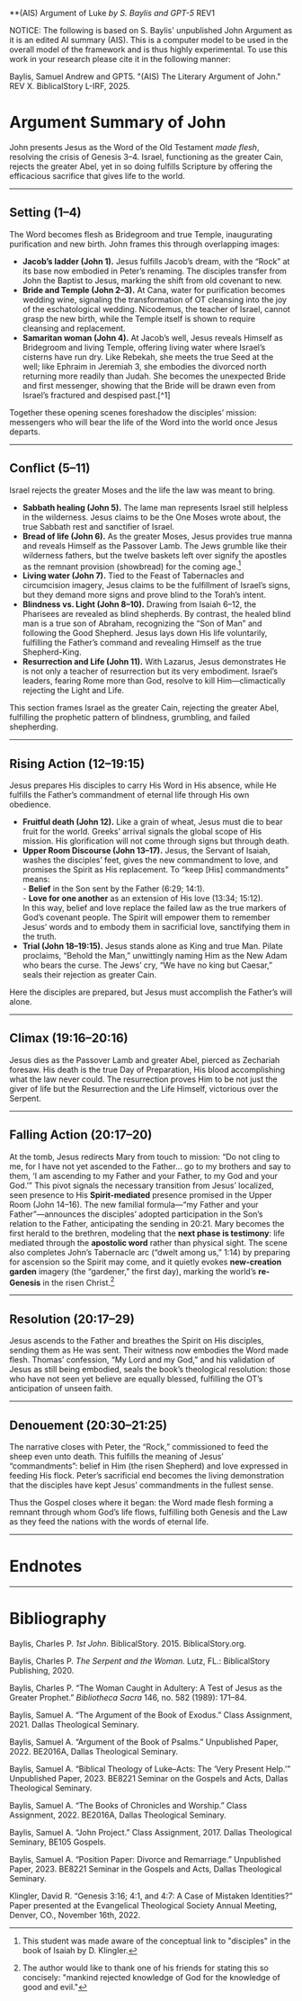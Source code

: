 **(AIS) Argument of Luke
*by S. Baylis and GPT-5*
REV1

NOTICE: The following is based on S. Baylis' unpublished John Argument as it is an edited AI summary (AIS). This is a computer model to be used in the overall model of the framework and is thus highly experimental. To use this work in your research please cite it in the following manner:

Baylis, Samuel Andrew and GPT5. "(AIS) The Literary Argument of John." REV X. BiblicalStory L-IRF, 2025.





# Argument Summary of John

John presents Jesus as the Word of the Old Testament *made flesh*, resolving the crisis of Genesis 3–4. Israel, functioning as the greater Cain, rejects the greater Abel, yet in so doing fulfills Scripture by offering the efficacious sacrifice that gives life to the world.

---

## Setting (1–4)

The Word becomes flesh as Bridegroom and true Temple, inaugurating purification and new birth. John frames this through overlapping images:  

- **Jacob’s ladder (John 1).** Jesus fulfills Jacob’s dream, with the “Rock” at its base now embodied in Peter’s renaming. The disciples transfer from John the Baptist to Jesus, marking the shift from old covenant to new.  
- **Bride and Temple (John 2–3).** At Cana, water for purification becomes wedding wine, signaling the transformation of OT cleansing into the joy of the eschatological wedding. Nicodemus, the teacher of Israel, cannot grasp the new birth, while the Temple itself is shown to require cleansing and replacement.  
- **Samaritan woman (John 4).** At Jacob’s well, Jesus reveals Himself as Bridegroom and living Temple, offering living water where Israel’s cisterns have run dry. Like Rebekah, she meets the true Seed at the well; like Ephraim in Jeremiah 3, she embodies the divorced north returning more readily than Judah. She becomes the unexpected Bride and first messenger, showing that the Bride will be drawn even from Israel’s fractured and despised past.[^1]  

Together these opening scenes foreshadow the disciples’ mission: messengers who will bear the life of the Word into the world once Jesus departs.

---

## Conflict (5–11)

Israel rejects the greater Moses and the life the law was meant to bring.  

- **Sabbath healing (John 5).** The lame man represents Israel still helpless in the wilderness. Jesus claims to be the One Moses wrote about, the true Sabbath rest and sanctifier of Israel.  
- **Bread of life (John 6).** As the greater Moses, Jesus provides true manna and reveals Himself as the Passover Lamb. The Jews grumble like their wilderness fathers, but the twelve baskets left over signify the apostles as the remnant provision (showbread) for the coming age.[^2]  
- **Living water (John 7).** Tied to the Feast of Tabernacles and circumcision imagery, Jesus claims to be the fulfillment of Israel’s signs, but they demand more signs and prove blind to the Torah’s intent.  
- **Blindness vs. Light (John 8–10).** Drawing from Isaiah 6–12, the Pharisees are revealed as blind shepherds. By contrast, the healed blind man is a true son of Abraham, recognizing the “Son of Man” and following the Good Shepherd. Jesus lays down His life voluntarily, fulfilling the Father’s command and revealing Himself as the true Shepherd-King.  
- **Resurrection and Life (John 11).** With Lazarus, Jesus demonstrates He is not only a teacher of resurrection but its very embodiment. Israel’s leaders, fearing Rome more than God, resolve to kill Him—climactically rejecting the Light and Life.  

This section frames Israel as the greater Cain, rejecting the greater Abel, fulfilling the prophetic pattern of blindness, grumbling, and failed shepherding.

---

## Rising Action (12–19:15)

Jesus prepares His disciples to carry His Word in His absence, while He fulfills the Father’s commandment of eternal life through His own obedience.  

- **Fruitful death (John 12).** Like a grain of wheat, Jesus must die to bear fruit for the world. Greeks’ arrival signals the global scope of His mission. His glorification will not come through signs but through death.  
- **Upper Room Discourse (John 13–17).** Jesus, the Servant of Isaiah, washes the disciples’ feet, gives the new commandment to love, and promises the Spirit as His replacement. To “keep [His] commandments” means:  
	  - **Belief** in the Son sent by the Father (6:29; 14:1).  
	  - **Love for one another** as an extension of His love (13:34; 15:12).  
	  In this way, belief and love replace the failed law as the true markers of God’s covenant people. The Spirit will empower them to remember Jesus’ words and to embody them in sacrificial love, sanctifying them in the truth.  
- **Trial (John 18–19:15).** Jesus stands alone as King and true Man. Pilate proclaims, “Behold the Man,” unwittingly naming Him as the New Adam who bears the curse. The Jews’ cry, “We have no king but Caesar,” seals their rejection as greater Cain.  

Here the disciples are prepared, but Jesus must accomplish the Father’s will alone.

---

## Climax (19:16–20:16)

Jesus dies as the Passover Lamb and greater Abel, pierced as Zechariah foresaw. His death is the true Day of Preparation, His blood accomplishing what the law never could. The resurrection proves Him to be not just the giver of life but the Resurrection and the Life Himself, victorious over the Serpent.

---
## Falling Action (20:17–20)

At the tomb, Jesus redirects Mary from touch to mission: “Do not cling to me, for I have not yet ascended to the Father… go to my brothers and say to them, ‘I am ascending to my Father and your Father, to my God and your God.’” This pivot signals the necessary transition from Jesus’ localized, seen presence to His **Spirit-mediated** presence promised in the Upper Room (John 14–16). The new familial formula—“my Father and your Father”—announces the disciples’ adopted participation in the Son’s relation to the Father, anticipating the sending in 20:21. Mary becomes the first herald to the brethren, modeling that the **next phase is testimony**: life mediated through the **apostolic word** rather than physical sight. The scene also completes John’s Tabernacle arc (“dwelt among us,” 1:14) by preparing for ascension so the Spirit may come, and it quietly evokes **new-creation garden** imagery (the “gardener,” the first day), marking the world’s **re-Genesis** in the risen Christ.[^3]

-------

## Resolution (20:17–29)

Jesus ascends to the Father and breathes the Spirit on His disciples, sending them as He was sent. Their witness now embodies the Word made flesh. Thomas’ confession, “My Lord and my God,” and his validation of Jesus as still being embodied, seals the book’s theological resolution: those who have not seen yet believe are equally blessed, fulfilling the OT’s anticipation of unseen faith.

---

## Denouement (20:30–21:25)

The narrative closes with Peter, the “Rock,” commissioned to feed the sheep even unto death. This fulfills the meaning of Jesus’ “commandments”: belief in Him (the risen Shepherd) and love expressed in feeding His flock. Peter’s sacrificial end becomes the living demonstration that the disciples have kept Jesus’ commandments in the fullest sense.  

Thus the Gospel closes where it began: the Word made flesh forming a remnant through whom God’s life flows, fulfilling both Genesis and the Law as they feed the nations with the words of eternal life.

---

# Endnotes


[^2]: This student was made aware of the conceptual link to "disciples" in the book of Isaiah by D. Klingler.  
[^3]: The author would like to thank one of his friends for stating this so concisely: "mankind rejected knowledge of God for the knowledge of good and evil."  
[^4]: See David R. Klingler, “Genesis 3:16; 4:1, and 4:7: A Case of Mistaken Identities?” (paper presented at the Evangelical Theological Society Annual Meeting, Denver, CO., November 16th, 2022). See also, Charles P. Baylis, *The Serpent and the Woman* (Lutz, FL.: BiblicalStory Publishing, 2020).  
[^5]: The definition of “light” as God’s life: see Charles P. Baylis, “1st John,” BiblicalStory, 2015, BiblicalStory.org.  
[^6]: Building a further conceptual link to the Samaritan Woman is the idea that the Assyrians were the scourge of the northern kingdom, the same geographical area of Galilee, where this incident with Nathaniel took place. Furthermore, the Samaritans were exhibit A of the Assyrian punishment by God’s hand of the northern regions near Samaria in Ephraim, the royal tribe (at least initially, i.e., Jeroboam, cf. Jer. 31:8–9) of the Northern kingdom.  
[^7]: Samuel A. Baylis, “John Project,” Class Assignment, 2017, Dallas Theological Seminary, BE105 Gospels.  
[^8]: Samuel A. Baylis, “Position Paper: Divorce and Remarriage,” Unpublished Paper, 2023, BE8221 Seminar in the Gospels and Acts, Dallas Theological Seminary.  
[^9]: Samuel A. Baylis, “The Argument of the Book of Exodus,” Class Assignment, 2021, Dallas Theological Seminary. See also Samuel A. Baylis, “The Books of Chronicles and Worship,” Class Assignment, 2022, BE2016A, Dallas Theological Seminary.  
[^10]: In relation to Jesus reciting all of the Samaritan woman's deeds, the implication is that the Word of the OT recited all of Israel’s misdeeds, but at the same time simultaneously cleansed them.  
[^11]: The author appreciates the insight of C. Baylis II in articulating the dynamic of the potential link between the bride-well narratives and John 4.  
[^12]: The twelve baskets left over is the provision that will come from the 12 apostles, who are functioning as the remnant of Israel. The table of showbread (bread of “faces”) in the OT tabernacle contained twelve loaves of bread to represent the 12 tribes of Israel. The location of this bread in the “Holy Place” served as the external witness to that which was behind the veil; this would be the precise function of the apostles, as their Word would be how believers would find life in Jesus’ absence, who functions as the High Priest, according to the upper room discourse found later in this book. See Samuel A. Baylis, “Biblical Theology of Luke–Acts: The ‘Very Present Help’,” Unpublished Paper, 2023, BE8221 Seminar on the Gospels and Acts, Dallas Theological Seminary.  
[^13]: This view was developed by C. Baylis. See Charles P. Baylis, “The Woman Caught in Adultery: A Test of Jesus as the Greater Prophet,” *Bibliotheca Sacra* 146, no. 582 (1989). Since the definition of “malicious witness” is difficult to ascertain based on Deuteronomy 19, see particularly footnotes 33 and 35, relating to the definitions given of a “malicious witness.”  
[^14]: S. Baylis writes regarding the section of Psalms from Psalm 81 to 84: “Psalms 81 through 83 detail God’s discipline upon his nation first (refer back to 73:14), and then to the nations. The phrase of 82:6–7 ‘I said, You are gods, and all of you are sons of the Most High. Nevertheless, you will die like men and fall like any one of the princes’ indicates that Israel was in the position of representing God to the nations according to God’s voice (cf. 81:11), since they had ‘the Torah’ (the instruction), but like Zedekiah’s sons, they would die cruelly, just like the nations. Psalm 83 then goes to describe the judgment upon the nations, where they become ‘like chaff before the wind,’ which again refers to Psalm 1. Psalm 84 ends with ‘How blessed is the man who trusts in You!’ after describing the joy of the house of the LORD, those who ‘dwell’ there and find their strength in the LORD even in the sojourning. This then contrasts with the wicked who are like chaff. Thus Psalm 81–84 presents the nations, the disobedient Israel, and the remnant of Israel, who truly delights in being near the LORD.” See Samuel A. Baylis, “Argument of the Book of Psalms,” Unpublished Paper, 2022, BE2016A, Dallas Theological Seminary, 26.  
[^15]: That this section (Jn. 11) is the fullness of the conflict was first pointed out to this author by T. Wilson.  
[^16]: In relationship to this concept and the book of 1st John, specifically in 4:17, one may be tempted to think that John is saying there (in 1st John) that just as Jesus “is” in the world, so are the disciples. However, a careful analysis of the pronouns currently is seen by this author with the “He” referring to “God.” Thus, what is being said, is that, just as Jesus was in the world representing the Father, so now are the disciples in the world representing the Father, by carrying the Word. C. Baylis also likely holds this same view.  


---

# Bibliography

Baylis, Charles P. *1st John.* BiblicalStory. 2015. BiblicalStory.org.  

Baylis, Charles P. *The Serpent and the Woman.* Lutz, FL.: BiblicalStory Publishing, 2020.  

Baylis, Charles P. “The Woman Caught in Adultery: A Test of Jesus as the Greater Prophet.” *Bibliotheca Sacra* 146, no. 582 (1989): 171–84.  

Baylis, Samuel A. “The Argument of the Book of Exodus.” Class Assignment, 2021. Dallas Theological Seminary.  

Baylis, Samuel A. “Argument of the Book of Psalms.” Unpublished Paper, 2022. BE2016A, Dallas Theological Seminary.  

Baylis, Samuel A. “Biblical Theology of Luke–Acts: The ‘Very Present Help.’” Unpublished Paper, 2023. BE8221 Seminar on the Gospels and Acts, Dallas Theological Seminary.  

Baylis, Samuel A. “The Books of Chronicles and Worship.” Class Assignment, 2022. BE2016A, Dallas Theological Seminary.  

Baylis, Samuel A. “John Project.” Class Assignment, 2017. Dallas Theological Seminary, BE105 Gospels.  

Baylis, Samuel A. “Position Paper: Divorce and Remarriage.” Unpublished Paper, 2023. BE8221 Seminar in the Gospels and Acts, Dallas Theological Seminary.  

Klingler, David R. “Genesis 3:16; 4:1, and 4:7: A Case of Mistaken Identities?” Paper presented at the Evangelical Theological Society Annual Meeting, Denver, CO., November 16th, 2022.  